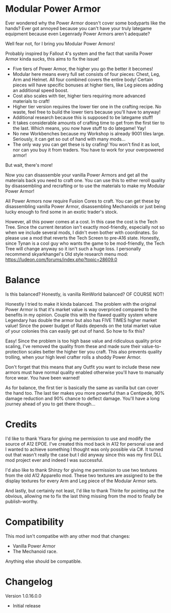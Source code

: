 # Modular Power Armor

Ever wondered why the Power Armor doesn't cover some bodyparts like the hands? Ever got annoyed because you can't have your truly lategame equipment because even Legenrady Power Armors aren't adequate?

Well fear not, for I bring you Modular Power Armors!

Probably inspired by Fallout 4's system and the fact that vanilla Power Armor kinda sucks, this aims to fix the issue!

- Five tiers of Power Armor, the higher you go the better it becomes!
- Modular here means every full set consists of four pieces: Chest, Leg, Arm and Helmet. All four combined covers the entire body! Certain pieces will have specific bonuses at higher tiers, like Leg pieces adding an additional speed boost.
- Cost also scales with tier, higher tiers requiring more advanced materials to craft!
- Higher tier version requires the lower tier one in the crafting recipe. No waste, feel free to build the lower tiers because you'll have to anyway!
- Additional research because this is supposed to be lategame stuff!
- It takes considerable amounts of crafting time to get from the first tier to the last. Which means, you now have stuff to do lategame! Yay!
- No new Workbenches because my Workshop is already 9001 tiles large. Seriously, it can get so out of hand with many mods...
- The only way you can get these is by crafing! You won't find it as loot, nor can you buy it from traders. You have to work for your overpowered armor!

But wait, there's more!

Now you can disassemble your vanilla Power Armors and get all the materials back you need to craft one. You can use this to either reroll quality by disassembling and recrafting or to use the materials to make my Modular Power Armor!

All Power Armors now require Fusion Cores to craft. You can get these by disassembling vanilla Power Armor, disassembling Mechanoids or just being lucky enough to find some in an exotic trader's stock.

However, all this power comes at a cost. In this case the cost is the Tech Tree.
Since the current iteration isn't exactly mod-friendly, especially not so when we include several mods, I didn't even bother with coordinates. So please use a mod that reverts the Tech Screen to pre-A16 state. Honestly, since Tynan is a cool guy who wants the game to be mod-friendly, the Tech Tree will change anyway so it isn't such a huge loss.
I personally recommend skyarkhangel's Old style research menu mod: https://ludeon.com/forums/index.php?topic=28609.0

# Balance

Is this balanced?
Honestly, is vanilla RimWorld balanced? OF COURSE NOT!

Honestly I tried to make it kinda balanced. The problem with the original Power Armor is that it's market value is way overpriced compared to the benefits in my opinion. Couple this with the flawed quality system where Legendary has double the armor but also has FIVE TIMES higher market value! Since the power budget of Raids depends on the total market value of your colonies this can easily get out of hand. So how to fix this?

Easy! Since the problem is too high base value and ridiculous quality price scaling, I've removed the quality from these and made sure their value-to-protection scales better the higher tier you craft. This also prevents quality trolling, when your high level crafter rolls a shoddy Power Armor.

Don't forget that this means that any Outfit you want to include these new armors must have normal quality enabled otherwise you'll have to manually force wear. You have been warned!

As for balance, the first tier is basically the same as vanilla but can cover the hand too. The last tier makes you more powerful than a Centipede, 90% damage reduction and 90% chance to deflect damage. You'll have a long journey ahead of you to get there though...

# Credits

I'd like to thank Ykara for giving me permission to use and modify the source of A12 EPOE. I've created this mod back in A12 for personal use and I wanted to achieve something I thought was only possible via C#. It turned out that wasn't really the case but I did anyway since this was my first DLL mod project ever and indeed I was successful.

I'd also like to thank Shinzy for giving me permission to use two textures from the old A12 Apparello mod. These two textures are assigned to be the display textures for every Arm and Leg piece of the Modular Armor sets.

And lastly, but certainly not least, I'd like to thank Thirite for pointing out the obvious, allowing me to fix the last thing missing from the mod to finally be publish-worthy.

# Compatibility

This mod isn't compatibe with any other mod that changes:
- Vanilla Power Armor
- The Mechanoid race.

Anything else should be compatible.

# Changelog

Version 1.0.16.0.0
- Initial release
